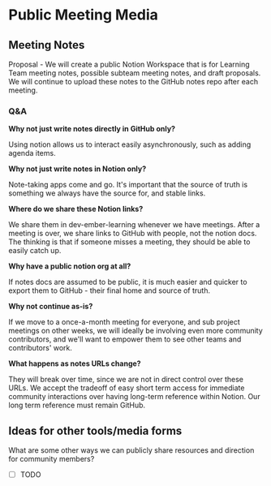 # Public Meeting Media

## Meeting Notes

Proposal - We will create a public Notion Workspace that is for Learning Team meeting notes, possible subteam meeting notes, and draft proposals. We will continue to upload these notes to the GitHub notes repo after each meeting.

### Q&A

**Why not just write notes directly in GitHub only?**

Using notion allows us to interact easily asynchronously, such as adding agenda items.

**Why not just write notes in Notion only?**

Note-taking apps come and go. It's important that the source of truth is something we always have the source for, and stable links.

**Where do we share these Notion links?**

We share them in dev-ember-learning whenever we have meetings. After a meeting is over, we share links to GitHub with people, not the notion docs. The thinking is that if someone misses a meeting, they should be able to easily catch up.

**Why have a public notion org at all?** 

If notes docs are assumed to be public, it is much easier and quicker to export them to GitHub - their final home and source of truth.

**Why not continue as-is?**

If we move to a once-a-month meeting for everyone, and sub project meetings on other weeks, we will ideally be involving even more community contributors, and we'll want to empower them to see other teams and contributors' work.

**What happens as notes URLs change?**

They will break over time, since we are not in direct control over these URLs. We accept the tradeoff of easy short term access for immediate community interactions over having long-term reference within Notion. Our long term reference must remain GitHub.

## Ideas for other tools/media forms

What are some other ways we can publicly share resources and direction for community members?

- [ ]  TODO
